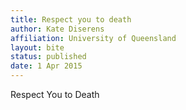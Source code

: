 ```yaml
---
title: Respect you to death
author: Kate Diserens
affiliation: University of Queensland
layout: bite
status: published
date: 1 Apr 2015
---
```


Respect You to Death